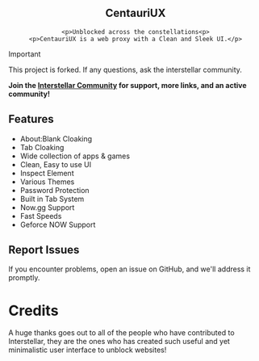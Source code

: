 <div align="center">

## CentauriUX

    <p>Unblocked across the constellations<p>
    <p>CentauriUX is a web proxy with a Clean and Sleek UI.</p>
</div>

> [!IMPORTANT]
> This project is forked. If any questions, ask the interstellar community.

**Join the [Interstellar Community](https://discord.gg/interstellar) for support, more links, and an active community!**

## Features

- About:Blank Cloaking 
- Tab Cloaking 
- Wide collection of apps & games 
- Clean, Easy to use UI 
- Inspect Element 
- Various Themes 
- Password Protection 
- Built in Tab System 
- Now.gg Support 
- Fast Speeds 
- Geforce NOW Support 

## Report Issues

If you encounter problems, open an issue on GitHub, and we'll address it promptly.
# Credits

A huge thanks goes out to all of the people who have contributed to Interstellar, they are the ones who has created such useful and yet minimalistic user interface to unblock websites!
